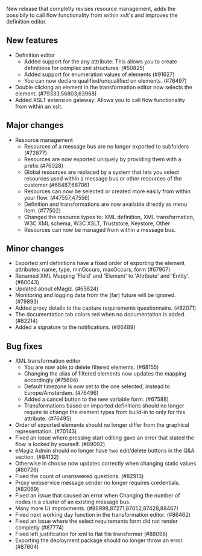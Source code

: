New release that completly revises resource management, adds the possibily to call flow functionality from within xslt's and improves the definition editor.
## New features
- Definition editor
  - Added support for the any attribute: This allows you to create definitions for complex xml structures. (#50825)
  - Added support for enumeration values of elements (#91627)
  - You can now declare qualified/unqualified on elements. (#76497)
- Double clicking an element in the transformation editor now selects the element. (#79333,56803,63968)
- Added XSLT extension gateway: Allows you to call flow functionality from within an xslt.
## Major changes
- Resource management
  - Resources of a message bus are no longer exported to subfolders (#72877)
  - Resources are now exported uniquely by providing them with a prefix (#76028)
  - Global resources are replaced by a system that lets you select resources used within a message bus or other resources of the customer (#68487,68706)
  - Resources can now be selected or created more easily from within your flow. (#47557,47556)
  - Definition and transformations are now available directly as menu item. (#77502)
  - Changed the resource types to: XML definition, XML transformation, W3C XML schema, W3C XSLT, Truststore, Keystore, Other
  - Resources can now be managed from within a message bus.
## Minor changes
- Exported xml definitions have a fixed order of exporting the element attributes: name, type, minOccurs, maxOccurs, form (#67907)
- Renamed XML Mapping 'Field' and 'Element' to 'Attribute' and 'Entity'. (#60043)
- Updated about eMagiz. (#65824)
- Monitoring and logging data from the (far) future will be ignored. (#79893)
- Added proxy details to the capture requirements questionnaire. (#82071)
- The documentation tab colors red when no documentation is added. (#82214)
- Added a signature to the notifications. (#86489)
## Bug fixes
- XML transformation editor
  - You are now able to delete filtered elements. (#68155)
  - Changing the alias of filtered elements now updates the mapping accordingly (#75604)
  - Default timezone is now set to the one selected, instead to Europe/Amsterdam. (#76496)
  - Added a cancel button to the new variable form. (#67588)
  - Transformations based on imported definitions should no longer require to change the element types from build-in to only for this attribute. (#76495)
- Order of exported elements should no longer differ from the graphical representation. (#70143)
- Fixed an issue where pressing start editing gave an error that stated the flow is locked by yourself. (#89092)
- eMagiz Admin should no longer have two edit/delete buttons in the Q&A section. (#84132)
- Otherwise in choose now updates correctly when changing static values (#80726)
- Fixed the count of unanswered questions. (#82913)
- Proxy webservice message sender no longer requires credentials. (#82069)
- Fixed an issue that caused an error when Changing the number of nodes in a cluster of an existing message bus.
- Many more UI improvments. (#86998,87271,87052,87428,88467)
- Fixed next working day function in the transformation editor. (#86462)
- Fixed an issue where the select requirements form did not render completly (#87774)
- Fixed left justification for xml to flat file transformer (#88096)
- Exporting the deployment package should no longer throw an error. (#87604)
